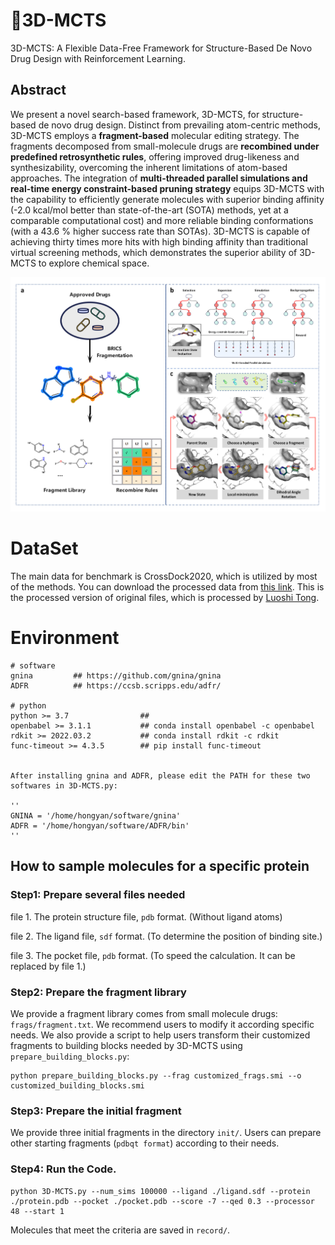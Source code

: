 # :loudspeaker:3D-MCTS
3D-MCTS: A Flexible Data-Free Framework for Structure-Based De Novo Drug Design with Reinforcement Learning.

## Abstract

We present a novel search-based framework, 3D-MCTS, for structure-based de novo drug design. Distinct from prevailing atom-centric methods, 3D-MCTS employs a **fragment-based** molecular editing strategy. The fragments decomposed from small-molecule drugs are **recombined under predefined retrosynthetic rules**, offering improved drug-likeness and synthesizability, overcoming the inherent limitations of atom-based approaches. The integration of **multi-threaded parallel simulations and real-time energy constraint-based pruning strategy** equips 3D-MCTS with the capability to efficiently generate molecules with superior binding affinity (-2.0 kcal/mol better than state-of-the-art (SOTA) methods, yet at a comparable computational cost) and more reliable binding conformations (with a 43.6 % higher success rate than SOTAs). 3D-MCTS is capable of achieving thirty times more hits with high binding affinity than traditional virtual screening methods, which demonstrates the superior ability of 3D-MCTS to explore chemical space.

![error](https://github.com/Brian-hongyan/3D-MCTS/blob/main/method.jpg)

# DataSet
The main data for benchmark is CrossDock2020, which is utilized by most of the methods. You can download the processed data from [this link](https://drive.google.com/drive/folders/1CzwxmTpjbrt83z_wBzcQncq84OVDPurM). This is the processed version of original files, which is processed by [Luoshi Tong](https://github.com/luost26/3D-Generative-SBDD/tree/main/data). 
# Environment
```
# software
gnina         ## https://github.com/gnina/gnina
ADFR          ## https://ccsb.scripps.edu/adfr/

# python
python >= 3.7                ## 
openbabel >= 3.1.1           ## conda install openbabel -c openbabel
rdkit >= 2022.03.2           ## conda install rdkit -c rdkit
func-timeout >= 4.3.5        ## pip install func-timeout


After installing gnina and ADFR, please edit the PATH for these two softwares in 3D-MCTS.py:

''
GNINA = '/home/hongyan/software/gnina'
ADFR = '/home/hongyan/software/ADFR/bin'
''

```


## How to sample molecules for a specific protein

### Step1: Prepare several files needed

file 1. The protein structure file, ```pdb``` format. (Without ligand atoms)

file 2. The ligand file, ```sdf``` format. (To determine the position of binding site.)

file 3. The pocket file, ```pdb``` format. (To speed the calculation. It can be replaced by file 1.)

### Step2: Prepare the fragment library

We provide a fragment library comes from small molecule drugs: ```frags/fragment.txt```. We recommend users to modify it according specific needs.
We also provide a script to help users transform their customized fragments to building blocks needed by 3D-MCTS using ```prepare_building_blocks.py```:

```
python prepare_building_blocks.py --frag customized_frags.smi --o customized_building_blocks.smi
```

### Step3: Prepare the initial fragment

We provide three initial fragments in the directory ```init/```. Users can prepare other starting fragments (```pdbqt format```) according to their needs.

### Step4: Run the Code.

```
python 3D-MCTS.py --num_sims 100000 --ligand ./ligand.sdf --protein ./protein.pdb --pocket ./pocket.pdb --score -7 --qed 0.3 --processor 48 --start 1
```

Molecules that meet the criteria are saved in ```record/```.
